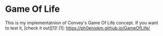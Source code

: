 # Game Of Life
This is my implementatnion of Convey's Game Of Life concept.
If you want to test it, [check it out][1]!
[1]:  https://ph0enixkm.github.io/GameOfLife/
